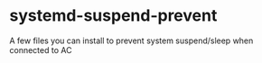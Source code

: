 # systemd-suspend-prevent
A few files you can install to prevent system suspend/sleep when connected to AC
